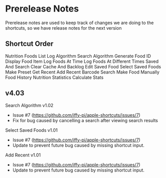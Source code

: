 # Prerelease Notes
Prerelease notes are used to keep track of changes we are doing to the shortcuts, so we have release notes for the next version

## Shortcut Order
Nutrition
Foods List
Log Algorithm
Search Algorithm
Generate Food ID
Display Food Item
Log Foods At Time
Log Foods At Different Times
Saved And Search
Clear Cache And Backlog
Edit Saved Food
Select Saved Foods
Make Preset
Get Recent
Add Recent
Barcode Search
Make Food Manually
Food History
Nutrition Statistics
Calculate Stats

## v4.03
Search Algorithm v1.02
- Issue #7 (https://github.com/iffy-pi/apple-shortcuts/issues/7)
- Fix for bug caused by cancelling a search after viewing search results

Select Saved Foods v1.01
- Issue #7 (https://github.com/iffy-pi/apple-shortcuts/issues/7)
- Update to prevent future bug caused by missing shortcut input.

Add Recent v1.01
- Issue #7 (https://github.com/iffy-pi/apple-shortcuts/issues/7)
- Update to prevent future bug caused by missing shortcut input.